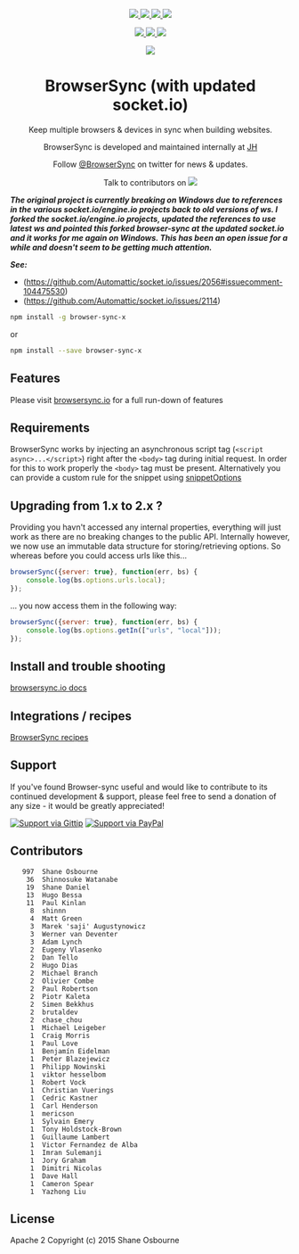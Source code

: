 <p align="center">
<a href="https://ci.appveyor.com/project/cchamberlain/browser-sync" title="AppVeyor branch">
 <img src="https://ci.appveyor.com/api/projects/status/xjhva67tkqkvdxxn/branch/master?svg=true&style=flat-square&label=windows" />
</a>
<a href="https://travis-ci.org/BrowserSync/browser-sync" title="Travis branch">
 <img src="https://img.shields.io/travis/BrowserSync/browser-sync/master.svg?style=flat-square&label=linux" />
</a>
<a href="https://coveralls.io/r/BrowserSync/browser-sync?branch=master" title="Coverage Status">
 <img src="https://img.shields.io/coveralls/BrowserSync/browser-sync.svg?style=flat-square" />
</a>
<a href="https://www.npmjs.com/package/browser-sync">
 <img src="https://img.shields.io/npm/dm/browser-sync.svg?style=flat-square" />
</a>
</p>
<p align="center">
<a href="https://www.npmjs.com/package/browser-sync" title="NPM version">
 <img src="https://img.shields.io/npm/v/browser-sync.svg?style=flat-square" />
</a>
<a href="https://david-dm.org/BrowserSync/browser-sync" title="Dependency Status">
 <img src="https://img.shields.io/david/BrowserSync/browser-sync.svg?style=flat-square&label=deps" />
</a>
<a href="https://david-dm.org/BrowserSync/browser-sync#info=devDependencies" title="devDependency Status">
 <img src="https://img.shields.io/david/dev/BrowserSync/browser-sync.svg?style=flat-square&label=devDeps" />
</a>
</p>
<p align="center"><a href="http://www.wearejh.com"><img src="http://cl.ly/image/3Y3O0M2z310j/jh-100-red.png" /></a></p>
<h1 align="center">BrowserSync (with updated socket.io)</h1>
<p align="center">Keep multiple browsers & devices in sync when building websites.</p>

<p align="center">BrowserSync is developed and maintained internally at <a href="http://www.wearejh.com">JH</a></p>
<p align="center">Follow <a href="https://twitter.com/browsersync">@BrowserSync</a> on twitter for news & updates.</p>
<p align="center">Talk to contributors on <a href="https://gitter.im/BrowserSync/browser-sync"><img src="https://badges.gitter.im/Join%20Chat.svg" /></a></p>

***The original project is currently breaking on Windows due to references in the various socket.io/engine.io projects back to old versions of ws.  I forked the socket.io/engine.io projects, updated the references to use latest ws and pointed this forked browser-sync at the updated socket.io and it works for me again on Windows.  This has been an open issue for a while and doesn't seem to be getting much attention.***

***See:***

* (https://github.com/Automattic/socket.io/issues/2056#issuecomment-104475530)
* (https://github.com/Automattic/socket.io/issues/2114)

```sh
npm install -g browser-sync-x
```

or

```sh
npm install --save browser-sync-x
```


## Features

Please visit [browsersync.io](http://browsersync.io) for a full run-down of features

## Requirements

BrowserSync works by injecting an asynchronous script tag (`<script async>...</script>`) right after the `<body>` tag
during initial request. In order for this to work properly the `<body>` tag must be present. Alternatively you
can provide a custom rule for the snippet using [snippetOptions](http://www.browsersync.io/docs/options/#option-snippetOptions)

## Upgrading from 1.x to 2.x ?
Providing you havn't accessed any internal properties, everything will just work as
 there are no breaking changes to the public API. Internally however, we now use an
 immutable data structure for storing/retrieving options. So whereas before you could access urls like this...

```js
browserSync({server: true}, function(err, bs) {
    console.log(bs.options.urls.local);
});
```

... you now access them in the following way:

```js
browserSync({server: true}, function(err, bs) {
    console.log(bs.options.getIn(["urls", "local"]));
});
```

## Install and trouble shooting

[browsersync.io docs](http://browsersync.io)

## Integrations / recipes

[BrowserSync recipes](https://github.com/BrowserSync/recipes)

## Support

If you've found Browser-sync useful and would like to contribute to its continued development & support, please feel free to send a donation of any size - it would be greatly appreciated!

[![Support via Gittip](https://rawgithub.com/chris---/Donation-Badges/master/gittip.jpeg)](https://www.gittip.com/shakyshane)
[![Support via PayPal](https://rawgithub.com/chris---/Donation-Badges/master/paypal.jpeg)](https://www.paypal.com/cgi-bin/webscr?cmd=_donations&business=shakyshane%40gmail%2ecom&lc=US&item_name=browser%2dsync)

## Contributors

```
   997	Shane Osbourne
    36	Shinnosuke Watanabe
    19	Shane Daniel
    13	Hugo Bessa
    11	Paul Kinlan
     8	shinnn
     4	Matt Green
     3	Marek 'saji' Augustynowicz
     3	Werner van Deventer
     3	Adam Lynch
     2	Eugeny Vlasenko
     2	Dan Tello
     2	Hugo Dias
     2	Michael Branch
     2	Olivier Combe
     2	Paul Robertson
     2	Piotr Kaleta
     2	Simen Bekkhus
     2	brutaldev
     2	chase_chou
     1	Michael Leigeber
     1	Craig Morris
     1	Paul Love
     1	Benjamín Eidelman
     1	Peter Blazejewicz
     1	Philipp Nowinski
     1	viktor hesselbom
     1	Robert Vock
     1	Christian Vuerings
     1	Cedric Kastner
     1	Carl Henderson
     1	mericson
     1	Sylvain Emery
     1	Tony Holdstock-Brown
     1	Guillaume Lambert
     1	Victor Fernandez de Alba
     1	Imran Sulemanji
     1	Jory Graham
     1	Dimitri Nicolas
     1	Dave Hall
     1	Cameron Spear
     1	Yazhong Liu
```

## License

Apache 2
Copyright (c) 2015 Shane Osbourne
